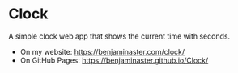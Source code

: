 
# Clock

A simple clock web app that shows the current time with seconds.

- On my website: https://benjaminaster.com/clock/
- On GitHub Pages: https://benjaminaster.github.io/Clock/
